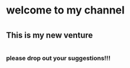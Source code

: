 # <h1> welcome to my channel
 # <h2> This is my new venture
  # <h3> please drop out your suggestions!!!
